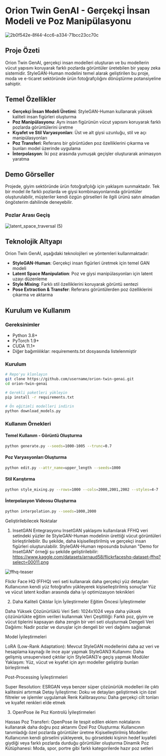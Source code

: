 

# Orion Twin GenAI - Gerçekçi İnsan Modeli ve Poz Manipülasyonu

![2b0f542e-8f44-4cc6-a334-71bcc23cc70c](https://github.com/user-attachments/assets/541318a3-fe85-4d49-8afa-e7eb38f88f7c)

## Proje Özeti

Orion Twin GenAI, gerçekçi insan modelleri oluşturan ve bu modellerin vücut yapısını koruyarak farklı pozlarda görüntüler üretebilen bir yapay zeka sistemidir. StyleGAN-Human modelini temel alarak geliştirilen bu proje, moda ve e-ticaret sektöründe ürün fotoğrafçılığını dönüştürme potansiyeline sahiptir.

## Temel Özellikler

- **Gerçekçi İnsan Modeli Üretimi**: StyleGAN-Human kullanarak yüksek kaliteli insan figürleri oluşturma
- **Poz Manipülasyonu**: Aynı insan figürünün vücut yapısını koruyarak farklı pozlarda görüntülerini üretme
- **Kıyafet ve Stil Varyasyonları**: Üst ve alt giysi uzunluğu, stil ve açı manipülasyonları
- **Poz Transferi**: Referans bir görüntüden poz özelliklerini çıkarma ve bunları model üzerinde uygulama
- **İnterpolasyon**: İki poz arasında yumuşak geçişler oluşturarak animasyon yaratma

## Demo Görseller

Projede, giyim sektöründe ürün fotoğrafçılığı için yaklaşım sunmaktadır. Tek bir model ile farklı pozlarda ve giysi kombinasyonlarında görüntüler oluşturulabilir, müşteriler kendi özgün görselleri ile ilgili ürünü satın almadan öngösterim dahilinde deneyebilir.

### Pozlar Arası Geçiş

![latent_space_traversal (5)](https://github.com/user-attachments/assets/2237e9a7-2042-47fe-9556-a38eec5363f1)

## Teknolojik Altyapı

Orion Twin GenAI, aşağıdaki teknolojileri ve yöntemleri kullanmaktadır:

- **StyleGAN-Human**: Gerçekçi insan figürleri üretmek için temel GAN modeli
- **Latent Space Manipulation**: Poz ve giysi manipülasyonları için latent uzayı düzenleme
- **Style Mixing**: Farklı stil özelliklerini koruyarak görüntü sentezi
- **Pose Extraction & Transfer**: Referans görüntülerden poz özelliklerini çıkarma ve aktarma

## Kurulum ve Kullanım

### Gereksinimler

- Python 3.8+
- PyTorch 1.9+
- CUDA 11.1+
- Diğer bağımlılıklar: requirements.txt dosyasında listelenmiştir

### Kurulum

```bash
# Repo'yu klonlayın
git clone https://github.com/username/orion-twin-genai.git
cd orion-twin-genai

# Gerekli paketleri yükleyin
pip install -r requirements.txt

# Ön eğitimli modelleri indirin
python download_models.py
```

### Kullanım Örnekleri

#### Temel Kullanım - Görüntü Oluşturma

```bash
python generate.py --seeds=1000-1005 --trunc=0.7
```

#### Poz Varyasyonları Oluşturma

```bash
python edit.py --attr_name=upper_length --seeds=1000
```

#### Stil Karıştırma

```bash
python style_mixing.py --rows=1000 --cols=2000,2001,2002 --styles=4-7
```

#### İnterpolasyon Videosu Oluşturma

```bash
python interpolation.py --seeds=1000,2000
```

Geliştirilebilecek Noktalar
1. InsetGAN Entegrasyonu
InsetGAN yaklaşımı kullanılarak FFHQ veri setindeki yüzler ile StyleGAN-Human modelinin ürettiği vücut görüntüleri birleştirilebilir. Bu şekilde, daha kişiselleştirilmiş ve gerçekçi insan figürleri oluşturulabilir.
StyleGAN-Human reposunda bulunan "Demo for InsetGAN" örneği şu şekilde geliştirilebilir:
https://www.kaggle.com/datasets/arnaud58/flickrfaceshq-dataset-ffhq?select=00011.png

![ffhq-teaser](https://github.com/user-attachments/assets/f860f838-0312-4aab-9000-f7f77e5ddfcf)

Flickr Face HQ (FFHQ) veri seti kullanarak daha gerçekçi yüz detayları
Kullanıcının kendi yüz fotoğrafını yükleyerek kişiselleştirilmiş sonuçlar
Yüz ve vücut latent kodları arasında daha iyi optimizasyon teknikleri

2. Daha Kaliteli Çıktılar İçin İyileştirmeler
Eğitim Öncesi İyileştirmeler

Daha Yüksek Çözünürlüklü Veri Seti: 1024x1024 veya daha yüksek çözünürlükte eğitim verileri kullanmak
Veri Çeşitliliği: Farklı poz, giyim ve vücut tiplerini kapsayan daha zengin bir veri seti oluşturmak
Dengeli Veri Dağılımı: Nadir pozlar ve duruşlar için dengeli bir veri dağılımı sağlamak

Model İyileştirmeleri

LoRA (Low-Rank Adaptation): Mevcut StyleGAN modellerini daha az veri ve hesaplama kaynağı ile ince ayar yapmak
StyleGAN3 Kullanımı: Daha gelişmiş unsupervised çıktılar için StyleGAN3'e geçiş yapmak
Modüler Yaklaşım: Yüz, vücut ve kıyafet için ayrı modeller geliştirip bunları birleştirmek

Post-Processing İyileştirmeleri

Super Resolution: ESRGAN veya benzer süper çözünürlük modelleri ile çıktı kalitesini artırmak
Detay İyileştirme: Doku ve detayları geliştirmek için özel filtreler ve işlemler uygulamak
Renk Kalibrasyonu: Daha gerçekçi cilt tonları ve kıyafet renkleri elde etmek

3. OpenPose ile Poz Kontrolü İyileştirmeleri

Hassas Poz Transferi: OpenPose ile tespit edilen eklem noktalarını kullanarak daha doğru poz aktarımı
Özel Poz Oluşturma: Kullanıcının tanımladığı özel pozlarda görüntüler üretme
Kişiselleştirilmiş Modeller: Kullanıcının kendi görselini yükleyerek, bu görseldeki kişinin hedef kıyafeti giydiği veya farklı pozlarda durduğu görüntüler oluşturma
Dinamik Poz Kütüphanesi: Moda, spor, portre gibi farklı kategorilerde hazır poz setleri
